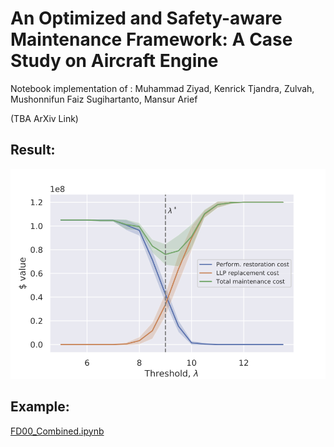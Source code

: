 # An Optimized and Safety-aware Maintenance Framework: A Case Study on Aircraft Engine
Notebook implementation of : 
Muhammad Ziyad, Kenrick Tjandra, Zulvah, Mushonnifun Faiz Sugihartanto, Mansur Arief

(TBA ArXiv Link)


## Result:
![Main](https://github.com/mansurarief/optimized-safety-aware-aircraft-maintenance/blob/master/assets/main.png)


## Example: 
[FD00_Combined.ipynb](https://colab.research.google.com/github/mansurarief/optimized-safety-aware-aircraft-maintenance/blob/master/FD00_Combined.ipynb)